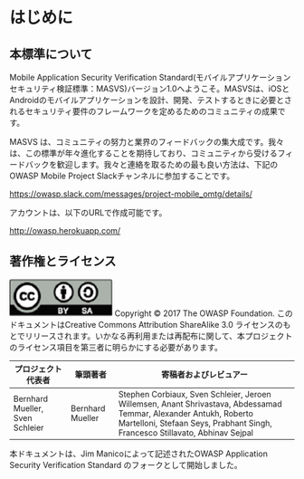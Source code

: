 # はじめに

## 本標準について

Mobile Application Security Verification Standard(モバイルアプリケーションセキュリティ検証標準：MASVS)バージョン1.0へようこそ。MASVSは、iOSとAndroidのモバイルアプリケーションを設計、開発、テストするときに必要とされるセキュリティ要件のフレームワークを定めるためのコミュニティの成果です。

MASVS は、コミュニティの努力と業界のフィードバックの集大成です。我々は、この標準が年々進化することを期待しており、コミュニティから受けるフィードバックを歓迎します。我々と連絡を取るための最も良い方法は、下記のOWASP Mobile Project Slackチャンネルに参加することです。

https://owasp.slack.com/messages/project-mobile_omtg/details/

アカウントは、以下のURLで作成可能です。

http://owasp.herokuapp.com/

## 著作権とライセンス

![license](images/license.png)
Copyright © 2017 The OWASP Foundation. このドキュメントはCreative Commons Attribution ShareAlike 3.0 ライセンスのもとでリリースされます。いかなる再利用または再配布に関して、本プロジェクトのライセンス項目を第三者に明らかにする必要があります。

| プロジェクト代表者 | 筆頭著者 | 寄稿者およびレビュアー |
| --- | --- | --- |
| Bernhard Mueller, Sven Schleier | Bernhard Mueller | Stephen Corbiaux, Sven Schleier, Jeroen Willemsen, Anant Shrivastava, Abdessamad Temmar, Alexander Antukh, Roberto Martelloni, Stefaan Seys, Prabhant Singh, Francesco Stillavato, Abhinav Sejpal |

本ドキュメントは、Jim Manicoによって記述されたOWASP Application Security Verification Standard のフォークとして開始しました。
